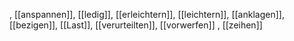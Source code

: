 , [[anspannen]], [[ledig]], [[erleichtern]], [[leichtern]], [[anklagen]], [[bezigen]], [[Last]], [[verurteilten]], [[vorwerfen]]
, [[zeihen]]